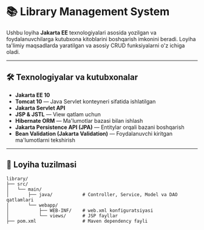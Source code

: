 # 📚 Library Management System

Ushbu loyiha **Jakarta EE** texnologiyalari asosida yozilgan va foydalanuvchilarga kutubxona kitoblarini boshqarish imkonini beradi. Loyiha ta'limiy maqsadlarda yaratilgan va asosiy CRUD funksiyalarni o'z ichiga oladi.

---

## 🛠 Texnologiyalar va kutubxonalar

- **Jakarta EE 10**
- **Tomcat 10** — Java Servlet konteyneri sifatida ishlatilgan
- **Jakarta Servlet API**
- **JSP & JSTL** — View qatlam uchun
- **Hibernate ORM** — Ma'lumotlar bazasi bilan ishlash
- **Jakarta Persistence API (JPA)** — Entitylar orqali bazani boshqarish
- **Bean Validation (Jakarta Validation)** — Foydalanuvchi kiritgan ma'lumotlarni tekshirish

---

## 📁 Loyiha tuzilmasi

```plaintext
library/
├── src/
│   └── main/
│       ├── java/           # Controller, Service, Model va DAO qatlamlari
│       └── webapp/
│           ├── WEB-INF/    # web.xml konfiguratsiyasi
│           └── views/      # JSP fayllar
├── pom.xml                 # Maven dependency fayli
